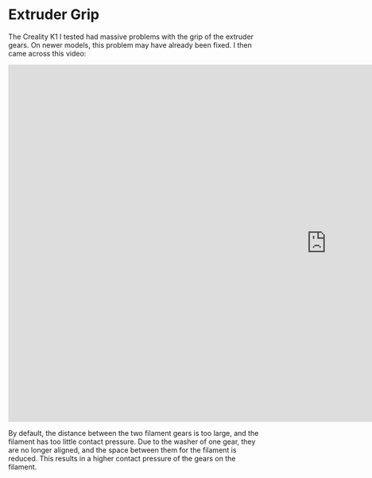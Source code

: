 # Extruder Grip

The Creality K1 I tested had massive problems with the grip of the extruder gears. On newer models, this problem may
have already been fixed. I then came across this video:

<div class="video-wrapper">
    <iframe width="1280" height="720" src="https://www.youtube-nocookie.com/embed/iTLV5-TCVwA?controls=0" title="YouTube video player" frameborder="0" allow="accelerometer; autoplay; clipboard-write; encrypted-media; gyroscope; picture-in-picture; web-share" allowfullscreen></iframe>
</div>

By default, the distance between the two filament gears is too large, and the filament has too little contact pressure. Due to the washer of one gear, they are no longer aligned, and the space between them for the filament is reduced. This results in a higher contact pressure of the gears on the filament.